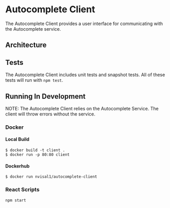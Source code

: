 # Autocomplete Client

The Autocomplete Client provides a user interface for communicating with the Autocomplete service. 


## Architecture



## Tests

The Autocomplete Client includes unit tests and snapshot tests. All of these tests
will run with `npm test`.


## Running In Development

NOTE: The Autocomplete Client relies on the Autocomplete Service. The client will throw errors without the service.

### Docker

#### Local Build

```
$ docker build -t client .
$ docker run -p 80:80 client
```

#### Dockerhub

```
$ docker run nvisal1/autocomplete-client
```


### React Scripts

```
npm start
```
